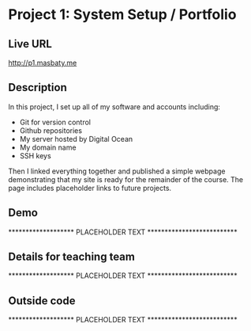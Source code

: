 # Project 1: System Setup / Portfolio

## Live URL
<http://p1.masbaty.me>

## Description
In this project, I set up all of my software and accounts including:
- Git for version control
- Github repositories
- My server hosted by Digital Ocean
- My domain name
- SSH keys

Then I linked everything together and published a simple webpage demonstrating that my site is ready for the remainder of the course. The page includes placeholder links to future projects.

## Demo
******************* PLACEHOLDER TEXT **************************

## Details for teaching team
******************* PLACEHOLDER TEXT **************************

## Outside code
******************* PLACEHOLDER TEXT **************************